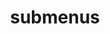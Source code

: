 ---
layout: page
title: submenus
nav: true
nav_order: 6
dropdown: true
children: 
    - title: diary
      permalink: /diary/
    - title: divider
    - title: gallery
      permalink: /gallery/
    - title: divider
    - title: linguistics
      permalink: /linguistics/
    - title: divider
    - title: lyrics
      permalink: /lyrics/
    - title: divider
    - title: movies
      permalink: /movies/
    - title: divider
    - title: meta
      permalink: /meta/
    - title: divider
    - title: puzzles
      permalink: /puzzles/
    - title: divider
    - title: quotes
      permalink: /quotes/
    - title: divider
    - title: thoughts
      permalink: /thoughts/
---